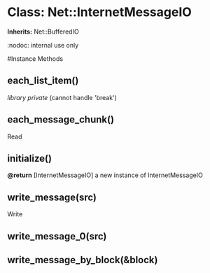# Class: Net::InternetMessageIO
**Inherits:** Net::BufferedIO
    

:nodoc: internal use only



#Instance Methods
## each_list_item() [](#method-i-each_list_item)
*library private* (cannot handle 'break')

## each_message_chunk() [](#method-i-each_message_chunk)
Read

## initialize() [](#method-i-initialize)

**@return** [InternetMessageIO] a new instance of InternetMessageIO

## write_message(src) [](#method-i-write_message)
Write

## write_message_0(src) [](#method-i-write_message_0)

## write_message_by_block(&block) [](#method-i-write_message_by_block)

